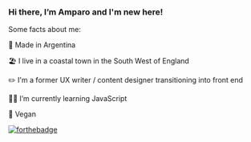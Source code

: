### Hi there, I’m Amparo and I'm new here!

Some facts about me:

:mate: Made in Argentina

:beach_umbrella: I live in a coastal town in the South West of England

:pencil2: I'm a former UX writer / content designer transitioning into front end

:woman_technologist: I’m currently learning JavaScript

🌱 Vegan

[![forthebadge](https://forthebadge.com/images/badges/you-didnt-ask-for-this.svg)](https://forthebadge.com)
<!---
amparoamparo/amparoamparo is a ✨ special ✨ repository because its `README.md` (this file) appears on your GitHub profile.
You can click the Preview link to take a look at your changes.

- 👋 Hi, I’m @amparoamparo
- 👀 I’m interested in ...
- 🌱 I’m currently learning ...
- 💞️ I’m looking to collaborate on ...
- 📫 How to reach me ...
--->

